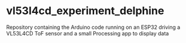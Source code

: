 # vl53l4cd_experiment_delphine
Repository containing the Arduino code running on an ESP32 driving a VL53L4CD ToF sensor and a small Processing app to display data
